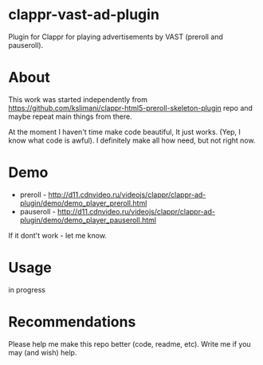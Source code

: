# clappr-vast-ad-plugin
Plugin for Clappr for playing advertisements by VAST (preroll and pauseroll).

# About
This work was started independently from https://github.com/kslimani/clappr-html5-preroll-skeleton-plugin repo and maybe repeat main things from there.

At the moment I haven't time make code beautiful, It just works. (Yep, I know what code is awful). I definitely make all how need, but not right now.

# Demo
* preroll - http://d11.cdnvideo.ru/videojs/clappr/clappr-ad-plugin/demo/demo_player_preroll.html
* pauseroll - http://d11.cdnvideo.ru/videojs/clappr/clappr-ad-plugin/demo/demo_player_pauseroll.html 

If it dont't work - let me know.

# Usage
in progress

# Recommendations
Please help me make this repo better (code, readme, etc). Write me if you may (and wish) help.

